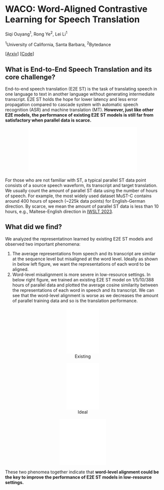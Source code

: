 # WACO: Word-Aligned Contrastive Learning for Speech Translation

Siqi Ouyang<sup>1</sup>, Rong Ye<sup>2</sup>, Lei Li<sup>1</sup>

<sup>1</sup>University of California, Santa Barbara, <sup>2</sup>Bytedance


\[[Arxiv](https://arxiv.org/abs/2212.09359)\] \[[Code](https://github.com/owaski/WACO)\]

## What is End-to-End Speech Translation and its core challenge?

End-to-end speech translation (E2E ST) is the task of translating speech in one language to text in another language without generating intermediate transcript. E2E ST holds the hope for lower latency and less error propagation compared to cascade system with automatic speech recognition (ASR) and machine translation (MT). **However, just like other E2E models, the performance of existing E2E ST models is still far from satisfactory when parallel data is scarce.**

<div style="text-align: center;">
<embed src="figures/E2E_ST.pdf" type="application/pdf" width="70%"/>
</div>

For those who are not familiar with ST, a typical parallel ST data point consists of a source speech waveform, its transcript and target translation. We usually count the amount of parallel ST data using the number of hours of speech. For example, the most widely used dataset MuST-C contains around 400 hours of speech (~225k data points) for English-German direction. By scarce, we mean the amount of parallel ST data is less than 10 hours, e.g., Maltese-English direction in [IWSLT 2023](https://iwslt.org/2023/low-resource).

## What did we find?

We analyzed the representatinon learned by existing E2E ST models and observed two important phenomena:
1. The average representations from speech and its transcript are similar at the sequence level but misaligned at the word level. Ideally as shown in below left figure, we want the representations of each word to be aligned.
2. Word-level misalignment is more severe in low-resource settings. In below right figure, we trained an existing E2E ST model on 1/5/10/388 hours of parallel data and plotted the average cosine similarity between the representations of each word in speech and its transcript. We can see that the word-level alignment is worse as we decreases the amount of parallel training data and so is the translation performance.

<div style="text-align: center;">
    <figure>
        <embed src="figures/intro_example1.pdf" type="application/pdf" width="25%"/>
        <figcaption>Existing</figcaption>
    </figure>
    <figure>
        <embed src="figures/intro_example2.pdf" type="application/pdf" width="25%"/>
        <figcaption>Ideal</figcaption>
    </figure>
    <embed src="figures/bleu_data_2.pdf" type="application/pdf" width="30%"/>
</div>

<!-- <div style="text-align: center;">
<img src="figures/ideal_existing.png" alt="Ideal and Existing" width="400" height="200" />
<img src="figures/bleu_data_21024_1.png" alt="BLEU and Data" width="300" height="200" />
</div> -->

These two phenomea together indicate that **word-level alignment could be the key to improve the performance of E2E ST models in low-resource settings.**
